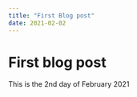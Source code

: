 ```yaml
---
title: "First Blog post"
date: 2021-02-02
---
```

# First blog post
This is the 2nd day of February 2021
